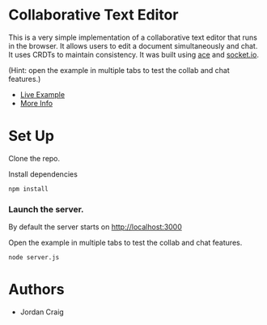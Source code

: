 # Collaborative Text Editor

This is a very simple implementation of a collaborative text editor that runs in the browser. It allows users to edit a document simultaneously and chat. It uses CRDTs to maintain consistency. It was built using [ace](https://ace.c9.io/) and [socket.io](https://socket.io/).

(Hint: open the example in multiple tabs to test the collab and chat features.)

- [Live Example]()
- [More Info]()

# Set Up

Clone the repo.

Install dependencies

```
npm install
```

### Launch the server.

By default the server starts on [http://localhost:3000](http://localhost:3000)

Open the example in multiple tabs to test the collab and chat features.

```
node server.js
```

# Authors

- Jordan Craig